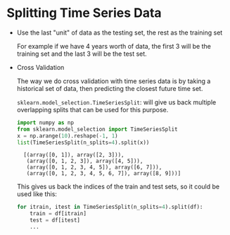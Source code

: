 # Splitting Time Series Data

- Use the last "unit" of data as the testing set, the rest as the training set

    For example if we have 4 years worth of data, the first 3 will be the
    training set and the last 3 will be the test set.

- Cross Validation

    The way we do cross validation with time series data is by taking a
    historical set of data, then predicting the closest future time set.

    `sklearn.model_selection.TimeSeriesSplit`: will give us back multiple
    overlapping splits that can be used for this purpose.

    ```python
    import numpy as np
    from sklearn.model_selection import TimeSeriesSplit
    x = np.arange(10).reshape(-1, 1)
    list(TimeSeriesSplit(n_splits=4).split(x))
    ```

        [(array([0, 1]), array([2, 3])),
         (array([0, 1, 2, 3]), array([4, 5])),
         (array([0, 1, 2, 3, 4, 5]), array([6, 7])),
         (array([0, 1, 2, 3, 4, 5, 6, 7]), array([8, 9]))]

    This gives us back the indices of the train and test sets, so it could be
    used like this:

    ```python
    for itrain, itest in TimeSeriesSplit(n_splits=4).split(df):
        train = df[itrain]
        test = df[itest]
        ...
    ```

